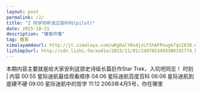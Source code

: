 ```yaml
---
layout: post
permalink: /2/
title: "2 同学你听说过安利吗(pilot)"
date: 2015-10-31 
description: "播客开播"
tag: 播客
ximalayam4aurl: http://jt.ximalaya.com/wKgDalY0u4jzLF1hAFPnugk7qsI038.m4a?channel=rss&album_id=3135361&track_id=9629475&uid=6418191&jt=http://audio.xmcdn.com/group16/M07/91/4A/wKgDalY0u4jzLF1hAFPnugk7qsI038.m4a
lizhimp3url: http://cdn.lizhi.fm/audio/2015/11/01/2497853493300192774_hd.mp3
---   
```


本期内容主要就是给大家安利这部史诗级长篇巨作Star Trek，入坑吧同志！
 时刻 \| 内容
00:55 星际迷航最佳观看顺序
04:06 星际迷航百度百科
06:06 星际迷航到底硬不硬
09:00 星际迷航中的哲学
11:12 2063年4月5号，你在哪里